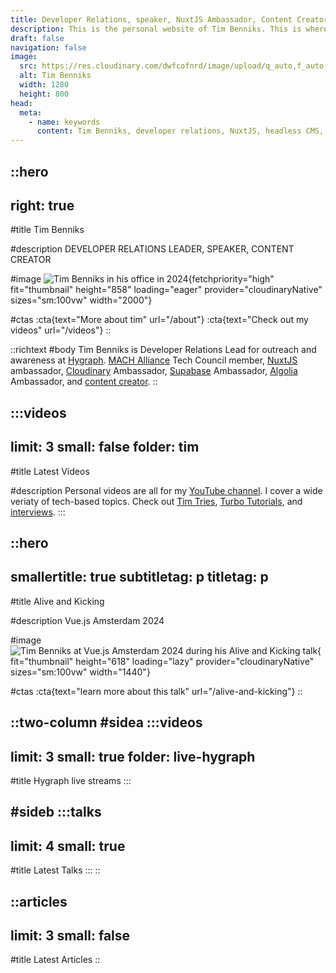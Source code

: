 ```yaml
---
title: Developer Relations, speaker, NuxtJS Ambassador, Content Creator
description: This is the personal website of Tim Benniks. This is where you can find my public speaking schedule and my videos.
draft: false
navigation: false
image:
  src: https://res.cloudinary.com/dwfcofnrd/image/upload/q_auto,f_auto,w_1280/Presskit/tim_aug_2023_no_logo.png
  alt: Tim Benniks
  width: 1280
  height: 800
head:
  meta:
    - name: keywords
      content: Tim Benniks, developer relations, NuxtJS, headless CMS, Cloudinary integration, developer advocacy.
---
```


::hero
---
right: true
---
#title
Tim Benniks

#description
DEVELOPER RELATIONS LEADER, SPEAKER, CONTENT CREATOR

#image
![Tim Benniks in his office in 2024](/website/tim-latest.png){fetchpriority="high" fit="thumbnail" height="858" loading="eager" provider="cloudinaryNative" sizes="sm:100vw" width="2000"}

#ctas
:cta{text="More about tim" url="/about"}
:cta{text="Check out my videos" url="/videos"}
::

::richtext
#body
Tim Benniks is Developer Relations Lead for outreach and awareness at [Hygraph](https://hygraph.com "https://hygraph.com"). [MACH Alliance](https://machalliance.com "https://machalliance.com") Tech Council member, [NuxtJS](https://nuxt.com "https://nuxt.com") ambassador, [Cloudinary](https://cloudinary.com "https://cloudinary.com") Ambassador, [Supabase](https://supabase.com "https://supabase.com") Ambassador, [Algolia](https://algolia.com "https://algolia.com") Ambassador, and [content creator](https://youtube.com/timbenniks "https://youtube.com/timbenniks").
::

:::videos
---
limit: 3
small: false
folder: tim
---
#title
Latest Videos

#description
Personal videos are all for my [YouTube channel](https://youtube.com/timbenniks). I cover a wide veriaty of tech-based topics. Check out [Tim Tries](https://www.youtube.com/playlist?list=PLcoeeDyxakhXyFLClseMeaM00AY2pQpry), [Turbo Tutorials](https://www.youtube.com/watch?v=NPSe6yqQzKI&list=PLcoeeDyxakhUv802CBJ-aWCW7Md2aNk3n), and [interviews](https://www.youtube.com/playlist?list=PLcoeeDyxakhWftd_LrcIx6b9Hxe0HLQdW).
:::


::hero
---
smallertitle: true
subtitletag: p
titletag: p
---
#title
Alive and Kicking

#description
Vue.js Amsterdam 2024

#image
![Tim Benniks at Vue.js Amsterdam 2024 during his Alive and Kicking talk](/website/tim-vueams.jpg){ fit="thumbnail" height="618" loading="lazy" provider="cloudinaryNative" sizes="sm:100vw" width="1440"}

#ctas
:cta{text="learn more about this talk" url="/alive-and-kicking"}
::

::two-column
#sidea
  :::videos
  ---
  limit: 3
  small: true
  folder: live-hygraph
  ---
  #title
  Hygraph live streams
  :::

#sideb
  :::talks
  ---
  limit: 4
  small: true
  ---
  #title
  Latest Talks
  :::
::

::articles
---
limit: 3
small: false
---
#title
Latest Articles
::